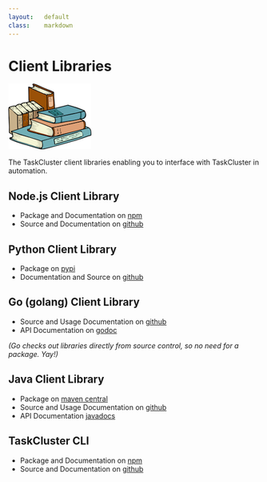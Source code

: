 ```yaml
---
layout:   default
class:    markdown
---
```

Client Libraries
================

![books clipart](/assets/books.png)

The TaskCluster client libraries enabling you to interface with TaskCluster in automation.

Node.js Client Library
----------------------

* Package and Documentation on [npm](https://www.npmjs.com/package/taskcluster-client)
* Source and Documentation on [github](https://github.com/taskcluster/taskcluster-client)

Python Client Library
---------------------

* Package on [pypi](https://pypi.python.org/pypi/taskcluster)
* Documentation and Source on [github](https://github.com/taskcluster/taskcluster-client.py)

Go (golang) Client Library
--------------------------

* Source and Usage Documentation on [github](http://taskcluster.github.io/taskcluster-client-go)
* API Documentation on [godoc](https://godoc.org/github.com/taskcluster/taskcluster-client-go)

_(Go checks out libraries directly from source control, so no need for a package. Yay!)_

Java Client Library
-------------------

* Package on [maven central](http://search.maven.org/#search|gav|1|g%3A%22org.mozilla.taskcluster%22%20AND%20a%3A%22taskcluster-client%22)
* Source and Usage Documentation on [github](http://taskcluster.github.io/taskcluster-client-java)
* API Documentation [javadocs](http://taskcluster.github.io/taskcluster-client-java/apidocs/)

TaskCluster CLI
---------------

* Package and Documentation on [npm](https://www.npmjs.com/package/taskcluster-cli)
* Source and Documentation on [github](https://github.com/taskcluster/taskcluster-cli)
